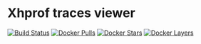 # Xhprof traces viewer

[![Build Status](https://travis-ci.com/wodby/xhprof.svg?branch=master)](https://travis-ci.org/wodby/xhprof)
[![Docker Pulls](https://img.shields.io/docker/pulls/wodby/xhprof.svg)](https://hub.docker.com/r/wodby/xhprof)
[![Docker Stars](https://img.shields.io/docker/stars/wodby/xhprof.svg)](https://hub.docker.com/r/wodby/xhprof)
[![Docker Layers](https://images.microbadger.com/badges/image/wodby/xhprof.svg)](https://microbadger.com/images/wodby/xhprof)